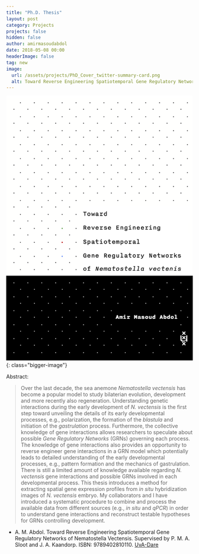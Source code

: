 ```yaml
---
title: "Ph.D. Thesis"
layout: post
category: Projects
projects: false
hidden: false
author: amirmasoudabdol
date: 2018-05-08 00:00
headerImage: false
tag: new
image:
  url: /assets/projects/PhD_Cover_twitter-summary-card.png
  alt: Toward Reverse Engineering Spatiotemporal Gene Regulatory Networks of Nematostella Vectensis
---
```


![](/assets/projects/PhD_Cover.png){: class="bigger-image"}

Abstract:

> Over the last decade, the sea anemone *Nematostella vectensis* has become a popular model to study bilaterian evolution, development and more recently also regeneration. Understanding genetic interactions during the early development of *N. vectensis* is the first step toward unveiling the details of its early developmental processes, e.g., polarization, the formation of the *blastula* and initiation of the *gastrulation* process. Furthermore, the collective knowledge of gene interactions allows researchers to speculate about possible *Gene Regulatory Networks* (GRNs) governing each process. The knowledge of gene interactions also provides an opportunity to reverse engineer gene interactions in a GRN model which potentially leads to detailed understanding of the early developmental processes, e.g., pattern formation and the mechanics of gastrulation. There is still a limited amount of knowledge available regarding *N. vectensis* gene interactions and possible GRNs involved in each developmental process. This thesis introduces a method for extracting spatial gene expression profiles from *in situ* hybridization images of *N. vectensis* embryo. My collaborators and I have introduced a systematic procedure to combine and process the available data from different sources (e.g., *in situ* and *qPCR*) in order to understand gene interactions and reconstruct testable hypotheses for GRNs controlling development.

<div class="breaker"></div>

-  A. M. Abdol. Toward Reverse Engineering Spatiotemporal Gene Regulatory Networks of Nematostella Vectensis. Supervised by P. M. A. Sloot and J. A. Kaandorp. ISBN: 9789402810110. [UvA-Dare](https://hdl.handle.net/11245.1/b0077baa-217d-43f2-920e-6d602fa3a07d)